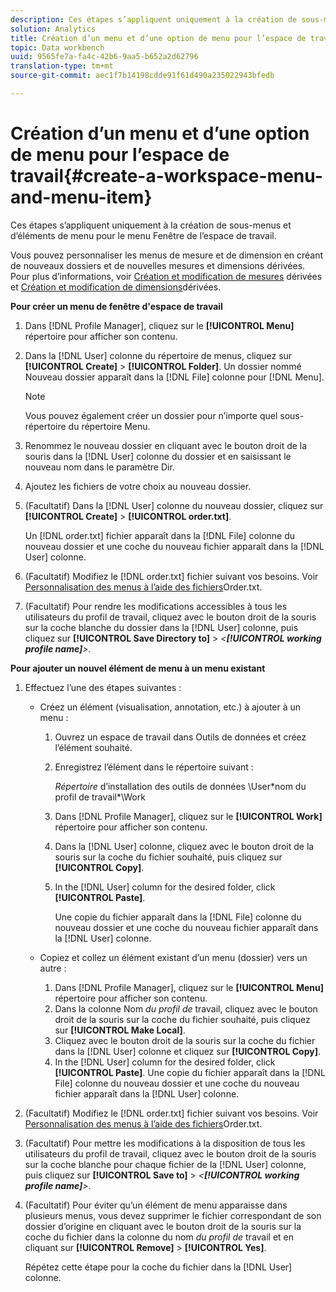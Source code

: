 ```yaml
---
description: Ces étapes s’appliquent uniquement à la création de sous-menus et d’éléments de menu pour le menu Fenêtre de l’espace de travail.
solution: Analytics
title: Création d’un menu et d’une option de menu pour l’espace de travail
topic: Data workbench
uuid: 9565fe7a-fa4c-42b6-9aa5-b652a2d62796
translation-type: tm+mt
source-git-commit: aec1f7b14198cdde91f61d490a235022943bfedb

---
```



# Création d’un menu et d’une option de menu pour l’espace de travail{#create-a-workspace-menu-and-menu-item}

Ces étapes s’appliquent uniquement à la création de sous-menus et d’éléments de menu pour le menu Fenêtre de l’espace de travail.

Vous pouvez personnaliser les menus de mesure et de dimension en créant de nouveaux dossiers et de nouvelles mesures et dimensions dérivées. Pour plus d’informations, voir [Création et modification de mesures](../../../../home/c-get-started/c-admin-intrf/c-prof-mgr/c-drvd-mtrcs.md#concept-e41723b342a849309874b26232224a40) dérivées et [Création et modification de dimensions](../../../../home/c-get-started/c-admin-intrf/c-prof-mgr/c-dvrd-dim.md#concept-ece3c3ea8cdf4fc796680173993bff93)dérivées.

**Pour créer un menu de fenêtre d&#39;espace de travail**

1. Dans [!DNL Profile Manager], cliquez sur le **[!UICONTROL Menu]** répertoire pour afficher son contenu.
1. Dans la [!DNL User] colonne du répertoire de menus, cliquez sur **[!UICONTROL Create]** > **[!UICONTROL Folder]**. Un dossier nommé Nouveau dossier apparaît dans la [!DNL File] colonne pour [!DNL Menu].

   >[!NOTE]
   >
   >Vous pouvez également créer un dossier pour n’importe quel sous-répertoire du répertoire Menu.

1. Renommez le nouveau dossier en cliquant avec le bouton droit de la souris dans la [!DNL User] colonne du dossier et en saisissant le nouveau nom dans le paramètre Dir.
1. Ajoutez les fichiers de votre choix au nouveau dossier.
1. (Facultatif) Dans la [!DNL User] colonne du nouveau dossier, cliquez sur **[!UICONTROL Create]** > **[!UICONTROL order.txt]**.

   Un [!DNL order.txt] fichier apparaît dans la [!DNL File] colonne du nouveau dossier et une coche du nouveau fichier apparaît dans la [!DNL User] colonne.

1. (Facultatif) Modifiez le [!DNL order.txt] fichier suivant vos besoins. Voir [Personnalisation des menus à l’aide des fichiers](../../../../home/c-get-started/c-intf-anlys-ftrs/c-ctm-menus/t-cstm-menus-ordr-files.md#task-a391800a8dd444deb3e1516d5189f999)Order.txt.
1. (Facultatif) Pour rendre les modifications accessibles à tous les utilisateurs du profil de travail, cliquez avec le bouton droit de la souris sur la coche blanche du dossier dans la [!DNL User] colonne, puis cliquez sur **[!UICONTROL Save Directory to]** > *&lt;**[!UICONTROL working profile name]**>*.

**Pour ajouter un nouvel élément de menu à un menu existant**

1. Effectuez l’une des étapes suivantes :

   * Créez un élément (visualisation, annotation, etc.) à ajouter à un menu :

      1. Ouvrez un espace de travail dans Outils de données et créez l’élément souhaité.
      1. Enregistrez l’élément dans le répertoire suivant :

         *Répertoire* d’installation des outils de données \User\*nom du profil de travail*\Work

      1. Dans [!DNL Profile Manager], cliquez sur le **[!UICONTROL Work]** répertoire pour afficher son contenu.
      1. Dans la [!DNL User] colonne, cliquez avec le bouton droit de la souris sur la coche du fichier souhaité, puis cliquez sur **[!UICONTROL Copy]**.
      1. In the [!DNL User] column for the desired folder, click **[!UICONTROL Paste]**.

         Une copie du fichier apparaît dans la [!DNL File] colonne du nouveau dossier et une coche du nouveau fichier apparaît dans la [!DNL User] colonne.
   * Copiez et collez un élément existant d’un menu (dossier) vers un autre :

      1. Dans [!DNL Profile Manager], cliquez sur le **[!UICONTROL Menu]** répertoire pour afficher son contenu.
      1. Dans la colonne Nom *du profil de* travail, cliquez avec le bouton droit de la souris sur la coche du fichier souhaité, puis cliquez sur **[!UICONTROL Make Local]**.
      1. Cliquez avec le bouton droit de la souris sur la coche du fichier dans la [!DNL User] colonne et cliquez sur **[!UICONTROL Copy]**.
      1. In the [!DNL User] column for the desired folder, click **[!UICONTROL Paste]**. Une copie du fichier apparaît dans la [!DNL File] colonne du nouveau dossier et une coche du nouveau fichier apparaît dans la [!DNL User] colonne.


1. (Facultatif) Modifiez le [!DNL order.txt] fichier suivant vos besoins. Voir [Personnalisation des menus à l’aide des fichiers](../../../../home/c-get-started/c-intf-anlys-ftrs/c-ctm-menus/t-cstm-menus-ordr-files.md#task-a391800a8dd444deb3e1516d5189f999)Order.txt.
1. (Facultatif) Pour mettre les modifications à la disposition de tous les utilisateurs du profil de travail, cliquez avec le bouton droit de la souris sur la coche blanche pour chaque fichier de la [!DNL User] colonne, puis cliquez sur **[!UICONTROL Save to]** > *&lt;**[!UICONTROL working profile name]**>*.
1. (Facultatif) Pour éviter qu’un élément de menu apparaisse dans plusieurs menus, vous devez supprimer le fichier correspondant de son dossier d’origine en cliquant avec le bouton droit de la souris sur la coche du fichier dans la colonne du nom *du profil de* travail et en cliquant sur **[!UICONTROL Remove]** > **[!UICONTROL Yes]**.

   Répétez cette étape pour la coche du fichier dans la [!DNL User] colonne.

